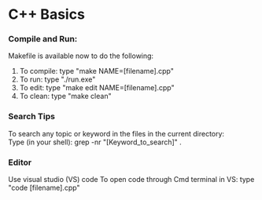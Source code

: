 # C++ Basics

### Compile and Run:
Makefile is available now to do the following:
1) To compile: type "make NAME=[filename].cpp"
2) To run:  type "./run.exe"
3) To edit: type "make edit NAME=[filename].cpp"
4) To clean: type "make clean"

### Search Tips
To search any topic or keyword in the files in the current directory: </br>
Type (in your shell): grep -nr "[Keyword_to_search]" .

### Editor 
Use visual studio (VS) code
To open code through Cmd terminal in VS: type "code [filename].cpp"
